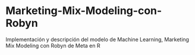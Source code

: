 # Marketing-Mix-Modeling-con-Robyn
Implementación y descripción del modelo de Machine Learning, Marketing Mix Modeling con Robyn de Meta en R
